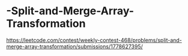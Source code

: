 # -Split-and-Merge-Array-Transformation
https://leetcode.com/contest/weekly-contest-468/problems/split-and-merge-array-transformation/submissions/1778627395/
